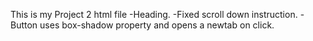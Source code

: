 This is my Project 2 html file
-Heading.
-Fixed scroll down instruction.
-Button uses box-shadow property and opens a newtab on click.
